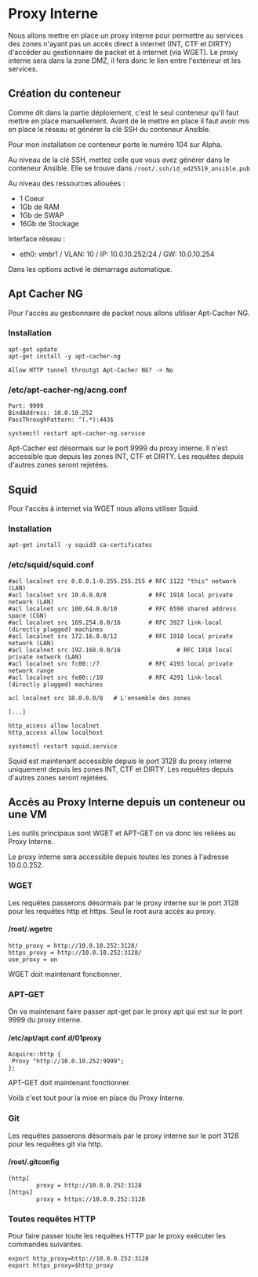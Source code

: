 # Proxy Interne

Nous allons mettre en place un proxy interne pour permettre au services des zones n'ayant pas un accès direct à internet (INT, CTF et DIRTY) d'accéder au gestionnaire de packet et à internet (via WGET). Le proxy interne sera dans la zone DMZ, il fera donc le lien entre l'extérieur et les services.

## Création du conteneur

Comme dit dans la partie déploiement, c'est le seul conteneur qu'il faut mettre en place manuellement. Avant de le mettre en place il faut avoir mis en place le réseau et générer la clé SSH du conteneur Ansible.

Pour mon installation ce conteneur porte le numéro 104 sur Alpha.

Au niveau de la clé SSH, mettez celle que vous avez générer dans le conteneur Ansible. Elle se trouve dans `/root/.ssh/id_ed25519_ansible.pub`

Au niveau des ressources allouées :
- 1 Coeur
- 1Gb de RAM
- 1Gb de SWAP
- 16Gb de Stockage

Interface réseau :
- eth0: vmbr1 / VLAN: 10 / IP: 10.0.10.252/24 / GW: 10.0.10.254


Dans les options activé le démarrage automatique.

## Apt Cacher NG
Pour l'accès au gestionnaire de packet nous allons utiliser Apt-Cacher NG.

### Installation
```
apt-get update
apt-get install -y apt-cacher-ng
```
```
Allow HTTP tunnel throutgt Apt-Cacher NG? -> No
```

### /etc/apt-cacher-ng/acng.conf
```
Port: 9999
BindAddress: 10.0.10.252
PassThroughPattern: ^(.*):443$
```
```
systemctl restart apt-cacher-ng.service
```
Apt-Cacher est désormais sur le port 9999 du proxy interne. Il n'est accessible que depuis les zones INT, CTF et DIRTY. Les requêtes depuis d'autres zones seront rejetées.

## Squid

Pour l'accès à internet via WGET nous allons utiliser Squid.

### Installation
```
apt-get install -y squid3 ca-certificates
```

### /etc/squid/squid.conf
```
#acl localnet src 0.0.0.1-0.255.255.255 # RFC 1122 "this" network (LAN)
#acl localnet src 10.0.0.0/8            # RFC 1918 local private network (LAN)
#acl localnet src 100.64.0.0/10         # RFC 6598 shared address space (CGN)
#acl localnet src 169.254.0.0/16        # RFC 3927 link-local (directly plugged) machines
#acl localnet src 172.16.0.0/12         # RFC 1918 local private network (LAN)
#acl localnet src 192.168.0.0/16                # RFC 1918 local private network (LAN)
#acl localnet src fc00::/7              # RFC 4193 local private network range
#acl localnet src fe80::/10             # RFC 4291 link-local (directly plugged) machines

acl localnet src 10.0.0.0/8   # L'ensemble des zones

[...]

http_access allow localnet
http_access allow localhost
```
```
systemctl restart squid.service
```

Squid est maintenant accessible depuis le port 3128 du proxy interne uniquement depuis les zones INT, CTF et DIRTY. Les requêtes depuis d'autres zones seront rejetées.


## Accès au Proxy Interne depuis un conteneur ou une VM

Les outils principaux sont WGET et APT-GET on va donc les reliées au Proxy Interne.

Le proxy interne sera accessible depuis toutes les zones à l'adresse 10.0.0.252.

### WGET
Les requêtes passerons désormais par le proxy interne sur le port 3128 pour les requêtes http et https. Seul le root aura accès au proxy.

#### /root/.wgetrc
```
http_proxy = http://10.0.10.252:3128/
https_proxy = http://10.0.10.252:3128/
use_proxy = on
```
WGET doit maintenant fonctionner.

### APT-GET
On va maintenant faire passer apt-get par le proxy apt qui est sur le port 9999 du proxy interne.

#### /etc/apt/apt.conf.d/01proxy
```
Acquire::http {
 Proxy "http://10.0.10.252:9999";
};
```
APT-GET doit maintenant fonctionner.

Voilà c'est tout pour la mise en place du Proxy Interne.

### Git
Les requêtes passerons désormais par le proxy interne sur le port 3128 pour les requêtes git via http.

#### /root/.gitconfig
```
[http]
        proxy = http://10.0.0.252:3128
[https]
        proxy = https://10.0.0.252:3128
```

### Toutes requêtes HTTP
Pour faire passer toute les requêtes HTTP par le proxy exécuter les commandes suivantes.

```
export http_proxy=http://10.0.0.252:3128
export https_proxy=$http_proxy
```
